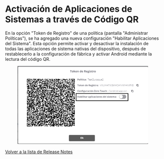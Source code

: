 # Activación de Aplicaciones de Sistemas a través de Código QR

En la opción "Token de Registro" de una política (pantalla "Administrar Políticas"), se ha agregado una nueva configuración "Habilitar Aplicaciones del Sistema". Esta opción permite activar y desactivar la instalación de todas las aplicaciones de sistema nativas del dispositivo, después de restablecerlo a la configuración de fábrica y activar Android mediante la lectura del código QR.

<figure><img src="../../.gitbook/assets/Captura de tela 2024-04-04 133401.png" alt="" width="509"><figcaption></figcaption></figure>

[Volver a la lista de Release Notes](./)
